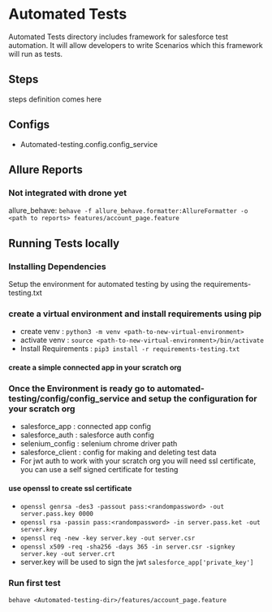 
# Automated Tests
Automated Tests directory includes framework for salesforce test automation. It will allow developers to write Scenarios which this framework will run as tests.

## Steps
steps definition comes here

## Configs
- Automated-testing.config.config_service

## Allure Reports
### Not integrated with drone yet
allure_behave: ```behave -f allure_behave.formatter:AllureFormatter -o <path to reports> features/account_page.feature```

## Running Tests locally

### Installing Dependencies
Setup the environment for automated testing by using the requirements-testing.txt

### create a virtual environment and install requirements using pip
* create venv : ```python3 -m venv <path-to-new-virtual-environment>```
* activate venv : ```source <path-to-new-virtual-environment>/bin/activate```
* Install Requirements : ```pip3 install -r requirements-testing.txt```

#### create a simple connected app in your scratch org

### Once the Environment is ready go to automated-testing/config/config_service and setup the configuration for your scratch org
- salesforce_app : connected app config
- salesforce_auth : salesforce auth config
- selenium_config : selenium chrome driver path
- salesforce_client : config for making and deleting test data
- For jwt auth to work with your scratch org you will need ssl certificate, you can use a self signed certificate for testing

#### use openssl to create ssl certificate
*  ```openssl genrsa -des3 -passout pass:<randompassword> -out server.pass.key 0000```
*  ```openssl rsa -passin pass:<randompassword> -in server.pass.ket -out server.key```
*  ```openssl req -new -key server.key -out server.csr```
*  ```openssl x509 -req -sha256 -days 365 -in server.csr -signkey server.key -out server.crt```
* server.key will be used to sign the jwt ```salesforce_app['private_key']```

### Run first test
```behave <Automated-testing-dir>/features/account_page.feature```
